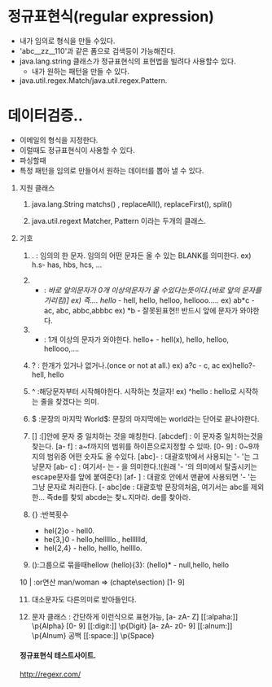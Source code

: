 
# 정규표현식(regular expression)
- 내가 임의로 형식을 만들 수있다.
- 'abc__zz__110'과 같은 폼으로 검색등이 가능해진다.
- java.lang.string 클래스가 정규표현식의 표현법을 빌려다 사용할수 있다.
	- 내가 원하는 패턴을 만들 수 있다.
- java.util.regex.Match/java.util.regex.Pattern.
# 데이터검증..
- 이메일의 형식을 지정한다.
- 이럴때도 정규표현식이 사용할 수 있다.
- 파싱할때
- 특정 패턴을 임의로 만들어서 원하는 데이터를 뽑아 낼 수 있다.
		

1) 지원 클래스
	1) java.lang.String
		matchs() , replaceAll(), replaceFirst(), split()

	2) java.util.regext
		Matcher, Pattern 이라는 두개의 클래스.
		
2) 기호
	1) .	: 임의의 한 문자. 임의의 어떤 문자든 올 수 있는 BLANK를 의미한다.
		  ex) h.s-  has, hbs, hcs, ...
	2) *	:  *바로 앞의문자가 0개 이상의문자가 올 수있다는뜻이다.(바로 앞의 문자를 가리킴)]
		ex) 즉.... hello* -   hell, hello, helloo, hellooo.....
		ex) ab*c		- ac, abc, abbc,abbbc
		ex) *b		- 잘못된표현!! 반드시 앞에 문자가 와야한다.
	3) +	: 1개 이상의 문자가 와야한다.
		hello+ -  hell(x), hello, helloo, hellooo,....
	4) ?	: 한개가 있거나 없거나.(once or not at all.)
		ex) a?c -  c, ac
		ex)hello?-  hell, hello
	5) ^ 	:해당문자부터 시작해야한다. 시작하는 첫글자!
		ex) ^hello		: hello로 시작하는 줄을 찾겠다는 의미.

	6) $	:문장의 마지막
		World$: 문장의 마지막에는 world라는 단어로 끝나야한다.

	7) []	:[]안에 문자 중 일치하는 것을 매칭한다.
		 [abcdef]	: 이 문자중 일치하는것을 찾는다.
		 [a- f] 	: a~f까지의 범위를 하이픈으로지정할 수 있따.
		 [0- 9]	: 0~9까지의 범위중 어떤 숫자도 올 수있다.
		 [abc]- 	: 대괄호밖에서 사용되는 '- '는 그냥문자
		 [ab\- c]	: 여기서\- 는 - 을 의미한다.!(원래 '- '의 의미에서 탈출시키는 escape문자를 앞에 붙여준다)
		 [af- ]	: 대괄호 안에서  맨끝에 사용되면 '- '는 그냥 문자로 처리한다.
		[- abc]de	: 대괄호밖 문장의처음, 여기서는 abc를 제외한...
			즉de를 찾되 abcde는 찾ㄴ지마라. de를 찾아라.

	8) {} :반복횟수
		- hel{2}o -  hell0.
		- he{3,}0 -  hello,helllllo., helllllld,
		-  hel{2,4} -  hello, helllo, hellllo.


	9) ():그룹으로 묶을때hellow 
		(hello){3}:
		(hello)* -  null,hello, hello 
		

	10    |	:or연산
		man/woman	=>
		(chapte\section) [1- 9]		


	11) 대소문자도 다른의미로 받아들인다.
	

	12) 문자 클래스	: 간단하게 이런식으로 표현가능, 
	[a- zA- Z]		[[:alpaha:]]	\p{Alpha}
	[0- 9]		[[:digit:]]		\p{Digit}
	[a- zA- z0- 9]	[[:alnum:]]		\p{Alnum}
	공백		[[:space:]]		\p{Space}	


	#### 정규표현식 테스트사이트.
	http://regexr.com/
	